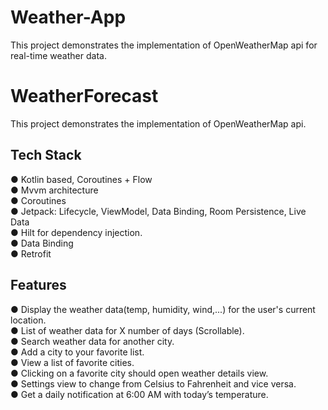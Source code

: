 # Weather-App
This project demonstrates the implementation of OpenWeatherMap api for real-time weather data.

# WeatherForecast
This project demonstrates the implementation of OpenWeatherMap api.

## Tech Stack <br>

● Kotlin based, Coroutines + Flow<br>
● Mvvm architecture <br>
● Coroutines <br>
● Jetpack: Lifecycle, ViewModel, Data Binding, Room Persistence, Live Data <br>
● Hilt for dependency injection.<br>
● Data Binding <br>
● Retrofit<br>

## Features <br>
● Display the weather data(temp, humidity, wind,...) for the user's current location.<br>
● List of weather data for X number of days (Scrollable).<br>
● Search weather data for another city.<br>
● Add a city to your favorite list.<br>
● View a list of favorite cities.<br>
● Clicking on a favorite city should open weather details view.<br>
● Settings view to change from Celsius to Fahrenheit and vice versa.<br>
● Get a daily notification at 6:00 AM with today’s temperature.<br>

